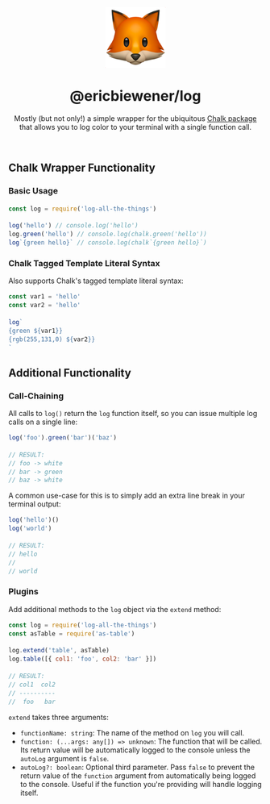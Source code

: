 <p align="center"><img src="./logo.png" width="120" height="120" align="center" /></p>
<h1 align="center">@ericbiewener/log</h1>

<p align="center">
  Mostly (but not only!) a simple wrapper for the ubiquitous <a href="https://github.com/chalk/chalk">Chalk package</a>
  <br />
  that allows you to log color to your terminal with a single function call.
</p>
<br />

## Chalk Wrapper Functionality

### Basic Usage

```js
const log = require('log-all-the-things')

log('hello') // console.log('hello')
log.green('hello') // console.log(chalk.green('hello'))
log`{green hello}` // console.log(chalk`{green hello}`)
```

### Chalk Tagged Template Literal Syntax

Also supports Chalk's tagged template literal syntax:

```js
const var1 = 'hello'
const var2 = 'hello'

log`
{green ${var1}}
{rgb(255,131,0) ${var2}}
`
```

## Additional Functionality

### Call-Chaining

All calls to `log()` return the `log` function itself, so you can issue multiple log calls on a single line:

```js
log('foo').green('bar')('baz')

// RESULT:
// foo -> white
// bar -> green
// baz -> white
```

A common use-case for this is to simply add an extra line break in your terminal output:

```js
log('hello')()
log('world')

// RESULT:
// hello
//
// world
```

### Plugins

Add additional methods to the `log` object via the `extend` method:

```js
const log = require('log-all-the-things')
const asTable = require('as-table')

log.extend('table', asTable)
log.table([{ col1: 'foo', col2: 'bar' }])

// RESULT:
// col1  col2
// ----------
//  foo   bar
```

`extend` takes three arguments:

- `functionName: string`: The name of the method on `log` you will call.
- `function: (...args: any[]) => unknown`: The function that will be called. Its return value will be automatically logged to the console unless the `autoLog` argument is `false`.
- `autoLog?: boolean`: Optional third parameter. Pass `false` to prevent the return value of the `function` argument from automatically being logged to the console. Useful if the function you're providing will handle logging itself.
